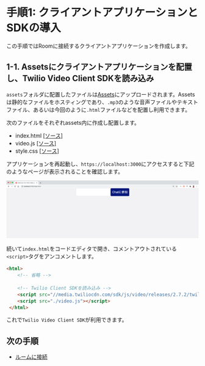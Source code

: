 # 手順1: クライアントアプリケーションとSDKの導入

この手順ではRoomに接続するクライアントアプリケーションを作成します。

## 1-1. Assetsにクライアントアプリケーションを配置し、Twilio Video Client SDKを読み込み

`assets`フォルダに配置したファイルは[Assets](https://jp.twilio.com/docs/runtime/assets)にアップロードされます。Assetsは静的なファイルをホスティングであり、`.mp3`のような音声ファイルやテキストファイル、あるいは今回のように`.html`ファイルなどを配置し利用できます。

次のファイルをそれぞれassets内に作成し配置します。
- index.html [[ソース]](../assets/client/index.html)
- video.js [[ソース]](../assets/client/video.js)
- style.css [[ソース]](../assets/client/style.css)

アプリケーションを再起動し、`https://localhost:3000`にアクセスすると下記のようなページが表示されることを確認します。

![チャットクライアント](../assets/04-chat-client.png)

続いて`index.html`をコードエディタで開き、コメントアウトされている `<script>`タグをアンコメントします。

```html
<html>
    <!-- 省略 -->
    
    <!-- Twilio Client SDKを読み込み -->
    <script src="//media.twiliocdn.com/sdk/js/video/releases/2.7.2/twilio-video.min.js"></script>
    <script src="./video.js"></script>
 </html>
```

これで`Twilio Video Client SDK`が利用できます。


## 次の手順

- [ルームに接続](./02-Connect-To-Room.md)